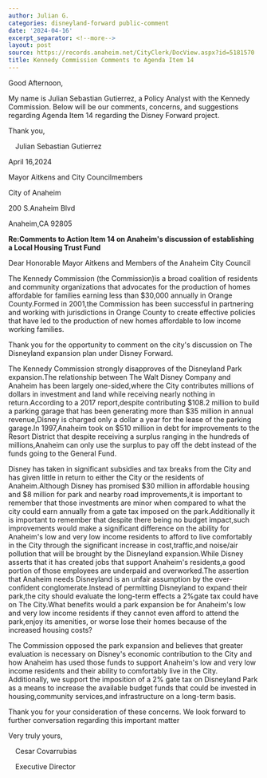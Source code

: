 ```yaml
---
author: Julian G.
categories: disneyland-forward public-comment
date: '2024-04-16'
excerpt_separator: <!--more-->
layout: post
source: https://records.anaheim.net/CityClerk/DocView.aspx?id=5181570
title: Kennedy Commission Comments to Agenda Item 14
---
```


Good Afternoon,

My name is Julian Sebastian Gutierrez, a Policy Analyst with the Kennedy
Commission. Below will be our comments, concerns, and suggestions
regarding Agenda Item 14 regarding the Disney Forward project.

<!--more-->

Thank you,

 Julian Sebastian Gutierrez

April 16,2024

Mayor Aitkens and City Councilmembers

City of Anaheim

200 S.Anaheim Blvd

Anaheim,CA 92805

**Re:Comments to Action Item 14 on Anaheim's discussion of establishing
a Local Housing Trust Fund**

Dear Honorable Mayor Aitkens and Members of the Anaheim City Council

The Kennedy Commission (the Commission)is a broad coalition of residents
and community organizations that advocates for the production of homes
affordable for families earning less than \$30,000 annually in Orange
County.Formed in 2001,the Commission has been successful in partnering
and working with jurisdictions in Orange County to create effective
policies that have led to the production of new homes affordable to low
income working families.

Thank you for the opportunity to comment on the city's discussion on The
Disneyland expansion plan under Disney Forward.

The Kennedy Commission strongly disapproves of the Disneyland Park
expansion.The relationship between The Walt Disney Company and Anaheim
has been largely one-sided,where the City contributes millions of
dollars in investment and land while receiving nearly nothing in
return.According to a 2017 report,despite contributing \$108.2 million
to build a parking garage that has been generating more than \$35
million in annual revenue,Disney is charged only a dollar a year for the
lease of the parking garage.In 1997,Anaheim took on \$510 million in
debt for improvements to the Resort District that despite receiving a
surplus ranging in the hundreds of millions,Anaheim can only use the
surplus to pay off the debt instead of the funds going to the General
Fund.

Disney has taken in significant subsidies and tax breaks from the City
and has given little in return to either the City or the residents of
Anaheim.Although Disney has promised \$30 million in affordable housing
and \$8 million for park and nearby road improvements,it is important to
remember that those investments are minor when compared to what the city
could earn annually from a gate tax imposed on the park.Additionally it
is important to remember that despite there being no budget impact,such
improvements would make a significant difference on the ability for
Anaheim's low and very low income residents to afford to live
comfortably in the City through the significant increase in
cost,traffic,and noise/air pollution that will be brought by the
Disneyland expansion.While Disney asserts that it has created jobs that
support Anaheim's residents,a good portion of those employees are
underpaid and overworked.The assertion that Anaheim needs Disneyland is
an unfair assumption by the over-confident conglomerate.Instead of
permitting Disneyland to expand their park,the city should evaluate the
long-term effects a 2%gate tax could have on The City.What benefits
would a park expansion be for Anaheim's low and very low income
residents if they cannot even afford to attend the park,enjoy its
amenities, or worse lose their homes because of the increased housing
costs?

The Commission opposed the park expansion and believes that greater
evaluation is necessary on Disney's economic contribution to the City
and how Anaheim has used those funds to support Anaheim's low and very
low income residents and their ability to comfortably live in the City.
Additionally, we support the imposition of a 2% gate tax on Disneyland
Park as a means to increase the available budget funds that could be
invested in housing,community services,and infrastructure on a long-term
basis.

Thank you for your consideration of these concerns. We look forward to
further conversation regarding this important matter

Very truly yours,

 Cesar Covarrubias

 Executive Director
